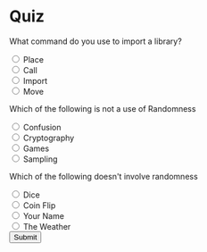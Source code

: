 <!DOCTYPE html>
<html>
<head>
  <title>Quiz</title>
</head>
<body>
  <h1>Quiz</h1>
  <form>
    <p>What command do you use to import a library?</p>
    <input type="radio" name="q1" value="place"> Place<br>
    <input type="radio" name="q1" value="call"> Call<br>
    <input type="radio" name="q1" value="import"> Import<br>
    <input type="radio" name="q1" value="move"> Move<br>
    <p>Which of the following is not a use of Randomness</p>
    <input type="radio" name="q2" value="confusion"> Confusion<br>
    <input type="radio" name="q2" value="cryptography"> Cryptography<br>
    <input type="radio" name="q2" value="games"> Games<br>
    <input type="radio" name="q2" value="sampling"> Sampling<br>
    <p>Which of the following doesn't involve randomness</p>
    <input type="radio" name="q3" value="dice"> Dice<br>
    <input type="radio" name="q3" value="coinflip"> Coin Flip<br>
    <input type="radio" name="q3" value="yourname"> Your Name<br>
    <input type="radio" name="q3" value="weather"> The Weather<br>
    <input type="submit" value="Submit">
  </form>
  <script>

    const form = document.querySelector('form');


    form.addEventListener('submit', (event) => {

      event.preventDefault();
      var points = 0;

      // get the selected answers
      const q1 = document.querySelector('input[name="q1"]:checked').value;
      const q2 = document.querySelector('input[name="q2"]:checked').value;
      const q3 = document.querySelector('input[name="q3"]:checked').value;
        if (q1 == 'import'){
            document.write("Your Answer to Question 1 is Correct");
            document.write("<br>")
            points ++;
        } else {

            document.write("Your Answer to Question 1 is Incorrect");
            document.write("<br>")
        }
        
        
        if (q2 == 'confusion') {
             document.write("Your Answer to Question 2 is Correct");
            document.write("<br>")
            points ++;
 
        } else{
            document.write("Your Answer to Question 2 is Incorrect");
            document.write("<br>")
        }
        
        if (q3 == 'yourname'){
            document.write("Your Answer to Question 3 is Correct");
            document.write("<br>")
            points ++;

        } else {
            document.write("Your Answer to Question 3 is Incorrect");
            document.write("<br>")
        }
        
        document.write("Your Total Score was " + (points/3)*100 + "%")


    });
  </script>
</body>
</html>